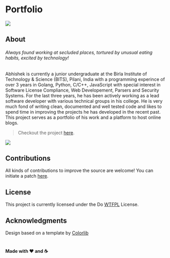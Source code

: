 # Portfolio


![](https://github.com/abhishekspeer/abhishekspeer.github.io/blob/master/img/logo.png)




## About

###### *Always found working at secluded places, tortured by unusual eating habits, excited by technology!*
Abhishek is currently a junior undergraduate at the Birla Institute of Technology & Science (BITS), Pilani, India with a programming experince of over 3 years in Golang, Python, C/C++, JavaScript with special interest in Software License Compliance, Web Developement, Parsers and Security Systems. For the last three years, he has been actively working as a lead software developer with various technical groups in his college. He is very much fond of writing clean, documented and well tested code and likes to spend time in improving the projects he has developed in the recent past. This project serves as a portfolio of his work and a platform to host online blogs.


> Checkout the project [here](abhishekgaur.in).


![](https://github.com/abhishekspeer/abhishekspeer.github.io/blob/master/mock.png)

## Contributions
All kinds of contributions to improve the source are welcome! You can initiate a patch [here](https://github.com/abhishekspeer/abhishekspeer.github.io/pulls).


## License

This project is currently licensed under the Do [WTFPL](https://github.com/abhishekspeer/abhishekspeer.github.io/blob/master/LICENSE) License.

## Acknowledgments
Design based on a template by [Colorlib](https://colorlib.com)


#

#### Made with :heart: and :coffee:
